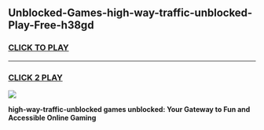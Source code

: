 
## Unblocked-Games-high-way-traffic-unblocked-Play-Free-h38gd
<h3>
<a href="https://premium76.site?title=high-way-traffic-unblocked&ref=12A">CLICK TO PLAY</a></h3>
<hr>

<h3>
<a href="https://premium76.site?title=high-way-traffic-unblocked&ref=12A">CLICK 2 PLAY</a>
  
</h3>

<a href="https://premium76.site?title=high-way-traffic-unblocked&ref=12A"><img src="https://clearcache.store/games.png"></a>


**high-way-traffic-unblocked games unblocked: Your Gateway to Fun and Accessible Online Gaming**
